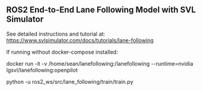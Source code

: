 ## ROS2 End-to-End Lane Following Model with SVL Simulator

See detailed instructions and tutorial at: https://www.svlsimulator.com/docs/tutorials/lane-following

If running without docker-compose installed:

docker run -it -v /home/sean/lanefollowing:/lanefollowing --runtime=nvidia lgsvl/lanefollowing:openpilot 

python -u ros2_ws/src/lane_following/train/train.py